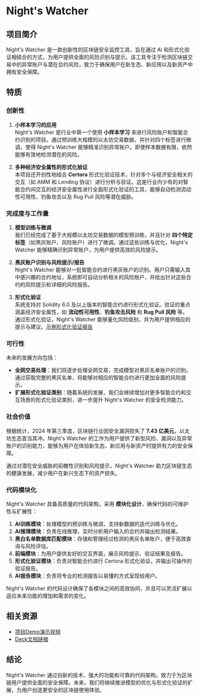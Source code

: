 # Night's Watcher

## 项目简介

Night's Watcher 是一款创新性的区块链安全监控工具，旨在通过 AI 和形式化验证相结合的方式，为用户提供全面的风险识别与提示。该工具专注于检测区块链交易中的异常账户与潜在合约风险，致力于确保用户在新生态、新应用以及新资产中拥有安全保障。

## 特质

### 创新性

1. **小样本学习的应用**  
   Night's Watcher 是行业中第一个使用 **小样本学习** 来进行风险账户和智能合约识别的项目。通过预训练大规模的以太坊交易数据，并针对四个标签进行微调，使得 Night's Watcher 能够精准识别异常账户。即使样本数据有限，依然能够有效地检测潜在的风险。

2. **多种经济安全属性的形式化验证**  
   本项目还开创性地结合 **Certora** 形式化验证技术，针对多个与经济安全相关的交互（如 AMM 和 Lending 协议）进行分析与验证。这是行业内少有的对智能合约间交互的经济安全属性进行全面形式化验证的工具，能够自动检测流动性可用性、钓鱼攻击以及 Rug Pull 风险等潜在威胁。

### 完成度与工作量

1. **模型训练与微调**  
   我们已经完成了基于大规模以太坊交易数据的模型预训练，并且针对 **四个特定标签**（如黑灰账户、风险账户）进行了微调。通过这些训练与优化，Night's Watcher 能够精确识别异常账户，为用户提供高效的风险提示。

2. **黑灰账户识别与风险提示/报告**  
   Night's Watcher 能够对一批智能合约进行黑灰账户的识别。用户只需输入其中感兴趣的合约地址，系统即可自动分析相关的风险账户，并给出针对这些合约的风险提示和详细的风险报告。

3. **形式化验证**  
   系统支持对 Solidity 6.0 及以上版本的智能合约进行形式化验证。验证的重点涵盖经济安全属性，如 **流动性可用性**、**钓鱼攻击风险** 和 **Rug Pull 风险** 等。通过形式化验证，Night's Watcher 能够量化风险级别，并为用户提供相应的提示与建议。[示例形式化验证报告](https://prover.certora.com/output/686351/4a807374221d4249a1e9647394190558?anonymousKey=036134a79f706d89744035bb0c455f9ede475492)

### 可行性

未来的发展方向包括：

- **全网交易处理**：我们将逐步处理全网交易，完成模型对黑灰名单账户的识别。通过获取完整的黑灰名单，将能够对相应的智能合约进行更加全面的风险提示。
- **扩展形式化验证类别**：随着系统的发展，我们会继续增加对更多智能合约和交互场景的形式化验证类别，进一步提升 Night's Watcher 的安全检测能力。

### 社会价值

根据统计，2024 年第三季度，区块链行业因安全漏洞损失了 **7.43 亿美元**，以太坊生态首当其冲。Night's Watcher 的工作为用户提供了新型风险、漏洞以及异常账户的识别能力，能够为用户在体验新生态、新应用与新资产时提供有力的安全保障。

通过对潜在安全威胁的前瞻性识别和风险提示，Night's Watcher 助力区块链生态的健康发展，减少用户在新兴生态下的资产损失。

### 代码模块化

Night's Watcher 具备高质量的代码架构，采用 **模块化设计**，确保代码的可维护性与扩展性：

1. **AI训练模块**：处理模型的预训练与微调，支持新数据的迭代训练与优化。
2. **AI推理模块**：负责在线推理，实时分析用户输入的合约并输出检测结果。
3. **黑白名单数据库匹配模块**：存储和管理经过检测的黑灰名单账户，便于高效查询与风险评估。
4. **前端模块**：为用户提供友好的交互界面，展示风险提示、验证结果及报告。
5. **形式化验证模块**：负责对智能合约进行 Certora 形式化验证，并输出可操作的验证报告。
6. **AI报告模块**：负责将专业的检测报告以易懂的方式呈现给用户。

Night's Watcher 的代码设计确保了各模块之间的高效协同，并且可以灵活扩展以适应未来功能的增加和需求的变化。

## 相关资源

- [项目Demo演示视频](https://youtu.be/5TiWl-mb92c)
- [Deck文档链接](https://gamma.app/docs/Nights-Watcher--ibfd3i7w5v71nv8)

## 结论

Night's Watcher 通过创新的技术、强大的功能和可靠的代码架构，致力于为区块链用户提供全面的安全保障。未来，我们将继续推进模型的优化与形式化验证的扩展，为用户创造更安全的区块链使用体验。
